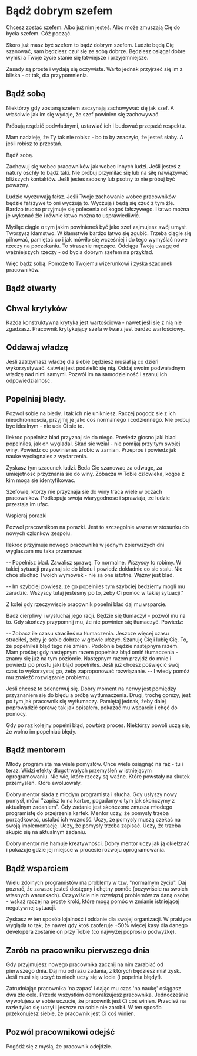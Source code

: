 Bądź dobrym szefem
==================

Chcesz zostać szefem. Albo już nim jesteś. Albo może zmuszają Cię do bycia szefem. Cóż począć.

Skoro już masz być szefem to bądź dobrym szefem. Ludzie będą Cię szanować, sam będziesz czuł się ze sobą dobrze. Będziesz osiągał dobre wyniki a Twoje życie stanie się łatwiejsze i przyjemniejsze.

Zasady są proste i wydają się oczywiste. Warto jednak przyjrzeć się im z bliska - ot tak, dla przypomnienia.

Bądź sobą
---------

Niektórzy gdy zostaną szefem zaczynają zachowywać się jak szef. A właściwie jak im się wydaje, że szef powinien się zachowywać.

Próbują rządzić podwładnymi, ustawiać ich i budować przepaść respektu.

Mam nadzieję, że Ty tak nie robisz - bo to by znaczyło, że jesteś słaby. A jeśli robisz to przestań.

Bądź sobą.

Zachowuj się wobec pracowników jak wobec innych ludzi. Jeśli jesteś z natury oschły to bądź taki. Nie próbuj przymilać się lub na siłę nawiązywać bliższych kontaktów. Jeśli jesteś radosny lub psotny to nie próbuj być poważny.

Ludzie wyczuwają fałsz. Jeśli Twoje zachowanie wobec pracowników będzie fałszywe to oni wyczują to. Wyczują i będą się czuć z tym źle. Bardzo trudno przyjmuje się polecenia od kogoś fałszywego. I łatwo można je wykonać źle i równie łatwo można to usprawiedliwić.

Myśląc ciągle o tym jakim powinieneś być jako szef zajmujesz swój umysł. Tworzysz kłamstwo. W kłamstwie bardzo łatwo się zgubić. Trzeba ciągle się pilnować, pamiętać co i jak mówiło się wcześniej i do tego wymyślać nowe rzeczy na poczekaniu. To strasznie męczące. Odciąga Twoją uwagę od ważniejszych rzeczy - od bycia dobrym szefem na przykład.

Więc bądź sobą. Pomoże to Twojemu wizerunkowi i zyska szacunek pracowników.

Bądź otwarty
------------

Chwal krytyków
--------------

Każda konstruktywna krytyka jest wartościowa - nawet jeśli się z nią nie zgadzasz. Pracownik krytykujący szefa w twarz jest bardzo wartościowy.

Oddawaj władzę
--------------

Jeśli zatrzymasz władzę dla siebie będziesz musiał ją co dzień wykorzystywać. Łatwiej jest podzielić się nią. Oddaj swoim podwaładnym władzę nad nimi samymi. Pozwól im na samodzielność i szanuj ich odpowiedzialność.

Popelniaj bledy.
----------------

Pozwol sobie na bledy. I tak ich nie unikniesz. Raczej pogodz sie z ich nieuchronnoscia, przyjmij je jako cos normalnego i codziennego. Nie probuj byc idealnym - nie uda Ci sie to.

Ilekroc popelnisz blad przyznaj sie do niego. Powiedz glosno jaki blad popelniles, jak on wygladal. Skad sie wzial - nie pomijaj przy tym swojej winy. Powiedz co powinienes zrobic w zamian. Przepros i powiedz jak nauke wyciagnales z wydarzenia.

Zyskasz tym szacunek ludzi. Beda Cie szanowac za odwage, za umiejetnosc przyznania sie do winy. Zobacza w Tobie czlowieka, kogos z kim moga sie identyfikowac.

Szefowie, ktorzy nie przyznaja sie do winy traca wiele w oczach pracownikow. Podkopuja swoja wiarygodnosc i sprawiaja, ze ludzie przestaja im ufac.

Wspieraj porazki

Pozwol pracownikom na porazki. Jest to szczegolnie wazne w stosunku do nowych czlonkow zespolu.

Ilekroc przyjmuje nowego pracownika w jednym zpierwszych dni wyglaszam mu taka przemowe:

 -- Popelnisz blad. Zawalisz sprawę. To normalne. Wszyscy to robimy. W takiej sytuacji przyznaj sie do bledu i powiedz dokładnie co sie stalu. Nie chce sluchac Twoich wymowek - nie sa one istotne. Wazny jest blad.

 -- Im szybciej powiesz, ze go popelniles tym szybciej bedziemy mogli mu zaradzic. Wszyscy tutaj jestesmy po to, zeby Ci pomoc w takiej sytuacji."

Z kolei gdy rzeczywiscie pracownik popelni blad daj mu wsparcie.

Badz cierpliwy i wysłuchaj jego racji. Będzie się tłumaczył - pozwól mu na to. Gdy skończy przypomnij mu, że nie powinien się tłumaczyć. Powiedz:

 -- Zobacz ile czasu straciłeś na tłumaczenia. Jeszcze więcej czasu straciłeś, żeby je sobie dobrze w głowie ułożyć. Szanuję Cię i lubię Cię. To, że popełniłeś błąd tego nie zmieni. Podobnie będzie następnym razem. Mam prośbę: gdy następnym razem popełnisz błąd omiń tłumaczenia - znamy się już na tym poziomie. Następnym razem przyjdź do mnie i powiedz po prostu jaki błąd popełniłeś. Jeśli już chcesz poświęcić swój czas to wykorzystaj go, żeby zaproponować rozwiązanie. -- I wtedy pomóż mu znaleźć rozwiązanie problemu.

Jeśli chcesz to zdenerwuj się. Dobry moment na nerwy jest pomiędzy przyznaniem się do błędu a próbą wytłumaczenia. Drugi, trochę gorszy, jest po tym jak pracownik się wytłumaczy. Pamiętaj jednak, żeby dalej poprowadzić sprawę tak jak opisałem, pokazać mu wsparcie i chęć do pomocy.

Gdy po raz kolejny popełni błąd, powtórz proces. Niektórzy powoli uczą się, że wolno im popełniać błędy.

Bądź mentorem
-------------

Młody programista ma wiele pomysłów. Chce wiele osiągnąć na raz - tu i teraz. Widzi efekty długotrwałych przemyśleń w istniejącym oprogramowaniu. Nie wie, które rzeczy są ważne. Które powstały na skutek przemyśleń. Które ewoluowały.

Dobry mentor siada z młodym programistą i słucha. Gdy usłyszy nowy pomysł, mówi "zapisz to na kartce, pogadamy o tym jak skończymy z aktualnym zadaniem". Gdy zadanie jest skończone zmusza młodego programistę do przejrzenia kartek. Mentor uczy, że pomysły trzeba porządkować, ustalać ich ważność. Uczy, że pomysły muszą czekać na swoją implementację. Uczy, że pomysły trzeba zapisać. Uczy, że trzeba skupić się na aktualnym zadaniu.

Dobry mentor nie hamuje kreatywności. Dobry mentor uczy jak ją okiełznać i pokazuje gdzie jej miejsce w procesie rozwoju oprogramowania.

Bądź wsparciem
--------------

Wielu zdolnych programistów ma problemy w tzw. "normalnym życiu". Daj poznać, że zawsze jesteś dostępny i chętny pomóc (oczywiście na swoich własnych warunkach). Oczywiście nie rozwiązuj problemów za daną osobę - wskaż raczej na proste kroki, które mogą pomóc w zmianie istniejącej negatywnej sytuacji.

Zyskasz w ten sposób lojalność i oddanie dla swojej organizacji. W praktyce wygląda to tak, że nawet gdy ktoś zaoferuje +50% więcej kasy dla danego developera zostanie on przy Tobie (co najwyżej poprosi o podwyżkę).

Zarób na pracowniku pierwszego dnia
-----------------------------------

Gdy przyjmujesz nowego pracownika zacznij na nim zarabiać od pierwszego dnia. Daj mu od razu zadania, z których będziesz miał zysk. Jeśli musi się uczyć to niech uczy się w locie (i popełnia błędy!).

Zatrudniając pracownika 'na zapas' i dając mu czas 'na naukę' osiągasz dwa złe cele. Przede wszystkim demoralizujesz pracownika. Jednocześnie wywołujesz w sobie uczucie, że pracownik jest Ci coś winien. Przecież na razie tylko się uczył i jeszcze na sobie nie zarobił. W ten sposób przekonujesz siebie, że pracownik jest Ci coś winien.

Pozwól pracownikowi odejść
--------------------------

Pogódź się z myślą, że pracownik odejdzie.
